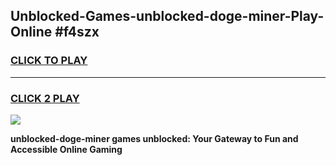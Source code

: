 
## Unblocked-Games-unblocked-doge-miner-Play-Online #f4szx
<h3>
<a href="https://news.freeplayer.one?title=unblocked-doge-miner&ref=3">CLICK TO PLAY</a></h3>
<hr>

<h3>
<a href="https://news.freeplayer.one?title=unblocked-doge-miner&ref=3">CLICK 2 PLAY</a>
  
</h3>

<a href="https://news.freeplayer.one?title=unblocked-doge-miner&ref=3"><img src="https://clearcache.store/games.png"></a>


**unblocked-doge-miner games unblocked: Your Gateway to Fun and Accessible Online Gaming**
